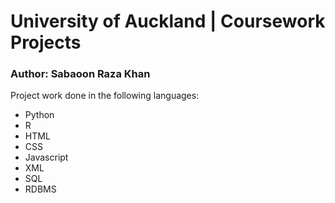 # University of Auckland | Coursework Projects
### Author: Sabaoon Raza Khan

Project work done in the following languages:
- Python
- R
- HTML
- CSS
- Javascript
- XML
- SQL
- RDBMS
